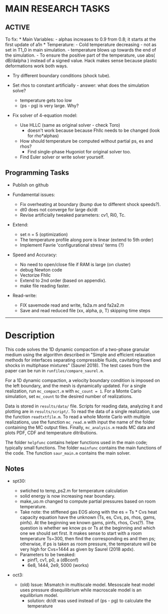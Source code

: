 # MAIN RESEARCH TASKS #

## ACTIVE ##

To fix:
	* Main Variables:
		- alphas increases to 0.9 from 0.8; it starts at the first update of a1n
	* Temperature:
		- Cold temperature decreasing - not as set in T1\_0 in main simulation.
		- temperature blows up towards the end of the simulation.
		- To ensure the positive part of the temperature, use abs( dB/dalpha ) instead of a signed value. Hack makes sense because plastic deformations work both ways.

- Try different boundary conditions (shock tube).

- Set rhos to constant artificially - answer: what does the simulation solve?
	- temperature gets too low
	- (ps - pg) is very large. Why?

- Fix solver of 4-equation model:
	- Use HLLC (same as original solver - check Toro)
		- doesn't work because because Fhllc needs to be changed (look for rho\*alphas)
	- How should temperature be computed without partial ps, es and rhos?
		- Find single-phase Hugoniot for original solver too.
	- Find Euler solver or write solver yourself. 


## Programming Tasks ##
* Publish on github

* Fundamental issues:
	- Fix overheating at boundary (bump due to different shock speeds?).
	- dt0 does not converge for large dx/dt
	- Revise artificially tweaked parameters: cv1, Ri0, Tc.

* Extend:
	- set n = 5 (optimization)
	- The temperature profile along pore is linear (extend to 5th order)
	- Implement Favrie 'configurational stress' terms (?)

* Speed and Accuracy:
	- No need to open/close file if RAM is large (on cluster)
	- debug Newton code
	- Vectorize Fhllc
	- Extend to 2nd order (based on appendix).
	- make file reading faster.

* Read-write:
	- FIX savemode read and write, fa2a.m and fa2a2.m
	- Save and read reduced file (xx, alpha, p, T) skipping time steps

---------

# Description #
This code solves the 1D dynamic compaction of a two-phase granular medium using the algorithm described in "Simple and efficient relaxation methods for interfaces separating compressible fluids, cavitating flows and shocks in multiphase mixtures" (Saurel 2018). The test cases from the paper can be run in `runfiles/compare_saurel.m`.

For a 1D dynamic compaction, a velocity boundary condition is imposed on the left boundary, and the mesh is dynamically updated. For a single realization, run `mc_compact.m` with `mc_count = 1`. For a Monte Carlo simulation, set `mc_count` to the desired number of realizations.

Data is stored in `results/data/` file. Scripts for reading data, analyzing it and plotting are in `results/script/`. To read the data of a single realization, use the function `readtxtfile.m`. To read a whole Monte Carlo with multiple realizations, use the function `mc_read.m` with input the name of the folder containing the MC output files. Finally, `mc_analysis.m` reads MC data and plots PDF, CDF and temperature ditributions.

The folder `helpfunc` contains helper functions used in the main code; typically small functions.
The folder `mainfunc` contains the main functions of the code.
The function `saur_main.m` contains the main solver.


## Notes ##

- spt30:	
	- swtiched to temp\_ps2.m for temperature calculation
	- solid energy is now increasing near boundary.
	- make\_uo.m changed to compute partial pressures based on room temperature.
	- Take note: the stiffened gas EOS along with the es = Ts * Cvs heat capacity equation have the unknown (Ts, es, Cvs, ps, rhos, gams, pinfs). At the beginning we known gams, pinfs, rhos, Cvs(?). The question is whether we know ps or Ts at the beginning and which one we should set first. It makes sense to start with a room temperature Ts=300, then find the corresponding es and then ps; otherwise, if ps is taken as room pressure, the temperature will be very high for Cvs=1444 as given by Saurel (2018 apdx).
	- Parameters to be tweaked:
		- pinf1, cv1, p0, a (dBconf)
		- 6e8, 1444, 2e9, 5000 (works)

- oct3:
	- (old) Issue: Mismatch in multiscale model. Mesoscale heat model uses pressure disequilibrium while macroscale model is an equilibrium model.
		- solution: dr/dt was used instead of (ps - pg) to calculate the temperature
	
